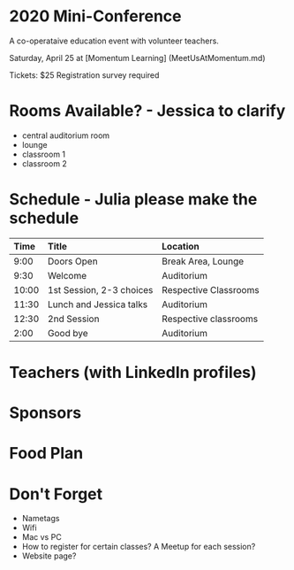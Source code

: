 # 2020 Mini-Conference

A co-operataive education event with volunteer teachers.

Saturday, April 25
at [Momentum Learning] (MeetUsAtMomentum.md)

Tickets: $25
Registration survey required

# Rooms Available? - Jessica to clarify
* central auditorium room
* lounge
* classroom 1
* classroom 2

# Schedule - Julia please make the schedule
| Time | Title | Location
|:---------------|:----------------------------|:--------------------------|
| 9:00 | Doors Open | Break Area, Lounge
| 9:30 | Welcome |  Auditorium
| 10:00 | 1st Session, 2-3 choices | Respective Classrooms
| 11:30 | Lunch and Jessica talks | Auditorium
| 12:30 | 2nd Session | Respective classrooms
| 2:00 | Good bye | Auditorium

# Teachers (with LinkedIn profiles)

# Sponsors

# Food Plan

# Don't Forget
* Nametags
* Wifi
* Mac vs PC
* How to register for certain classes? A Meetup for each session? 
* Website page? 